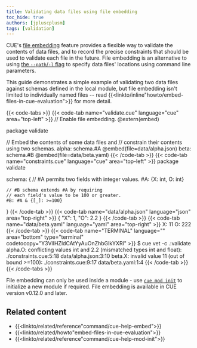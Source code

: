 ```yaml
---
title: Validating data files using file embedding
toc_hide: true
authors: [jpluscplusm]
tags: [validation]
---
```


CUE's
[file embedding]({{<relref"docs/reference/command/cue-help-embed">}})
feature provides a flexible way to validate the contents of data files, and to
record the precise constraints that should be used to validate each file in the
future.
File embedding is an alternative to using
[the `--path`/`-l` flag]({{<relref"docs/concept/using-the-cue-export-command/inputs/#static-locations">}})
to specify data files' locations using command line parameters.
<!-- TODO: swap the above link for a section in the cue-vet command when it's published -->

This guide demonstrates a simple example of validating two data files against
schemas defined in the local module, but file embedding isn't limited to
individually named files -- read
{{<linkto/inline"howto/embed-files-in-cue-evaluation">}} for more detail.

{{< code-tabs >}}
{{< code-tab name="validate.cue" language="cue" area="top-left" >}}
// Enable file embedding.
@extern(embed)

package validate

// Embed the contents of some data files and
// constrain their contents using two schemas.
alpha: schema.#A @embed(file=data/alpha.json)
beta:  schema.#B @embed(file=data/beta.yaml)
{{< /code-tab >}}
{{< code-tab name="constraints.cue" language="cue" area="top-left" >}}
package validate

schema: {
	// #A permits two fields with integer values.
	#A: {X: int, O: int}

	// #B schema extends #A by requiring
	// each field's value to be 100 or greater.
	#B: #A & {[_]: >=100}
}
{{< /code-tab >}}
{{< code-tab name="data/alpha.json" language="json" area="top-right" >}}
{
    "X": 1,
    "O": 2.2
}
{{< /code-tab >}}
{{< code-tab name="data/beta.yaml" language="yaml" area="top-right" >}}
X: 11
O: 222
{{< /code-tab >}}
{{< code-tab name="TERMINAL" language="" area="bottom" type="terminal" codetocopy="Y3VlIHZldCAtYyAuOnZhbGlkYXRl" >}}
$ cue vet -c .:validate
alpha.O: conflicting values int and 2.2 (mismatched types int and float):
    ./constraints.cue:5:18
    data/alpha.json:3:10
beta.X: invalid value 11 (out of bound >=100):
    ./constraints.cue:9:17
    data/beta.yaml:1:4
{{< /code-tab >}}
{{< /code-tabs >}}

File embedding can only be used inside a module - use
[`cue mod init`]({{<relref"docs/reference/command/cue-help-mod-init">}})
to initialize a new module if required.
File embedding is available in CUE version v0.12.0 and later.

## Related content

- {{<linkto/related/reference"command/cue-help-embed">}}
- {{<linkto/related/howto"embed-files-in-cue-evaluation">}}
- {{<linkto/related/reference"command/cue-help-mod-init">}}
